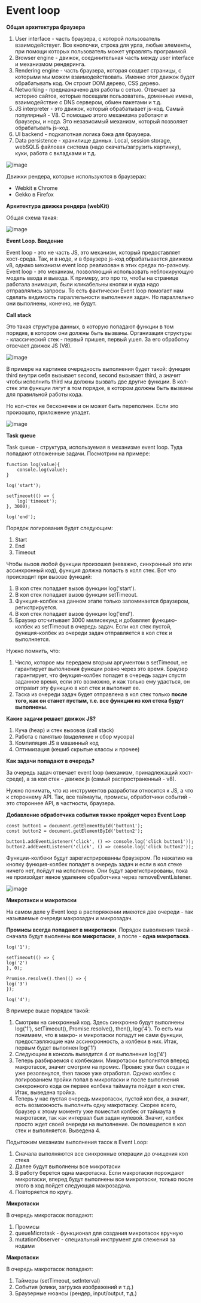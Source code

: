 # Event loop

**Общая архитектура браузера**

1. User interface - часть браузера, с которой пользователь взаимодействует. Все кнопочки, строка для урла, любые элементы, при помощи которых пользователь может управлять программой.
2. Browser engine - движок, соединительная часть между user interface и механизмом рендеринга.
3. Rendering engine - часть браузера, которая создает страницы, с которыми мы можем взаимодействовать. Именно этот движок будет обрабатывать код. Он строит DOM дерево, CSS дерево.
4. Networking - предназначено для работы с сетью. Отвечает за историю сайтов, которые посещали пользователь, доменные имена, взаимодействие с DNS сервером, обмен пакетами и т.д.
5. JS interpreter - это движок, который обрабатывает js-код. Самый популярный - V8. С помощью этого механизма работают и браузеры, и нода. Это независимый механизм, который позволяет обрабатывать js-код.
6. UI backend - подкапотная логика бэка для браузера.
7. Data persistence - хранилище данных. Local, session storage, webSQLБ файловая система (надо скачать/загрузить картинку), куки, работа с вкладками и т.д.

![image](https://github.com/AlinaLaniuk/interview/assets/101401177/6f7486bd-469f-402c-8735-22bcbe37538a)


Движки рендера, которые используются в браузерах:

- Webkit в Chrome
- Gekko в Firefox

**Архитектура движка рендера (webKit)**

Общая схема такая:

![image](https://github.com/AlinaLaniuk/interview/assets/101401177/10995e17-61d8-45ee-97a8-7f421bd9f2b0)

**Event Loop. Введение**

Event loop - это не часть JS, это механизм, который предоставляет хост-среда. Так, и в ноде, и в браузере js-код обрабатывается движком v8, однако механизм event loop реализован в этих средах по-разному. Event loop - это механизм, позволяющий использовать неблокирующую модель ввода и вывода. К примеру, это про то, чтобы на странице работала анимация, были кликабельны кнопки и куда надо отправлялись запросы. То есть фактически Event loop помогает нам сделать видимость параллельности выполнения задач. Но параллельно они выполнены, конечно, не будут.

**Call stack**

Это такая структура данных, в которую попадают функции в том порядке, в котором они должны быть вызваны. Организация структуры - классический стек - первый пришел, первый ушел. За его обработку отвечает движок JS (V8). 

![image](https://github.com/AlinaLaniuk/interview/assets/101401177/f802e8a4-4d99-41e0-a0da-f69edb528475)

В примере на картинке очередность выполнения будет такой: функция third внутри себя вызывает second, second вызывает third, а значит чтобы исполнить third мы должны вызвать две другие функции. В кол-стек эти функции лягут в том порядке, в котором должны быть вызваны для правильной работы кода.

Но кол-стек не бесконечен и он может быть переполнен. Если это произошло, приложение упадет.

 ![image](https://github.com/AlinaLaniuk/interview/assets/101401177/fb45d838-f1c0-4226-ba04-60742313e5d9)

**Task queue**

Task queue - структура, используемая в механизме event loop. Туда попадают отложенные задачи. Посмотрим на примере:

```
function log(value){
    console.log(value);
}

log('start');

setTimeout(() => {
    log('timeout');
}, 3000);

log('end');
```

Порядок логирования будет следующим:

1. Start
2. End
3. Timeout

Чтобы вызов любой функции произошел (неважно, синхронный это или ассинхронный код), функция должна попасть в колл стек. 
Вот что происходит при вызове функций:
1. В кол стек попадает вызов функции log('start').
2. В кол стек попадает вызов функции setTimeout.
3. Функция-колбек на данном этапе только запоминается браузером, регистрируется.
4. В кол стек попадает вызов функции log('end').
5. Браузер отсчитывает 3000 милисекунд и добавляет функцию-колбек из setTimeout в очередь задач. Если кол стек пустой, функция-колбек из очереди задач отправляется в кол стек и выполняется.

Нужно помнить, что:
1. Число, которое мы передаем вторым аргументом в setTimeout, не гарантирует выполнения функции ровно через это время. Браузер гарантирует, что фнукция-колбек попадет в очередь задач спустя заданное время, если это возможно, и как только ему удасться, он отправит эту функцию в кол стек и выполнит ее.
2. Таска из очереди задач будет отправлена в кол стек только **после того, как он станет пустым, т.е. все функции из кол стека будут выполнены**.

**Какие задачи решает движок JS?**

1. Куча (heap) и стек вызовов (call stack)
2. Работа с памятью (выделение и сбор мусора)
3. Компиляция JS  в машинный код
4. Оптимизация (кешиб скрытые классы и прочее)


**Как задачи попадают в очередь?**

За очередь задач отвечает event loop (механизм, принадлежащий хост-среде), а за кол стек - движок js (самый распространенный - v8).

Нужно понимать, что из инструментов разработки относится к JS, а что к стороннему API. Так, все таймауты, промисы, обработчики событий - это стороннее API, в частности, браузера. 

**Добавление обработчика события также пройдет через Event Loop**

```
const button1 = document.getElementById('button1');
const button2 = document.getElementById('button2');

button1.addEventListener('click', () => console.log('click button1'));
button2.addEventListener('click', () => console.log('click button2'));
```

Функции-колбеки будут зарегистрированны браузером. По нажатию на кнопку функция-колбек попадет в очередь задач и если в кол стеке ничего нет, пойдут на исполнение. Они будут зарегистрированы, пока не произойдет явное удаление обработчика через removeEventListener.

 ![image](https://github.com/AlinaLaniuk/interview/assets/101401177/db634613-b81a-44d5-a155-92359541b660)

**Микротакси и макротаски**

На самом деле у Event loop в распоряжении имеются две очереди - так называемые очереди макрозадач и микрозадач.

**Промисы всегда попадают в микротаски**. Порядок выволнения такой - сначала будут выолнены **все микротаски**, а после - **одна макротаска**.

```
log('1');

setTimeout(() => {
log('2')
}, 0);

Promise.resolve().then(() => {
log('3')
});

log('4');
```

В примере выше порядок такой:

1. Смотрим на синхронный код. Здесь синхронно будут выполнены log('1'), setTimeout(), Promise.resolve(), then(), log('4'). То есть мы понимаем, что в макро- и микротаски попадут не сами функции, предоставляющие нам ассинхронность, а колбеки в них. Итак, первым будет выполнен log('1')
2. Следующим в консоль выведится 4 от выполнения log('4')
3. Теперь разбираемся с колбеками. Микротаски выполнятся вперед макротасок, значит смотрим на промис. Промис уже был создан и уже резолвнулся, then также уже отработал. Однако колбек с логированием тройки попал в микротаски и после выполнения синхронного кода он первее колбека таймаута пойдет в кол стек. Итак, выведена тройка.
4. Теперь у нас пустая очередь микротасок, пустой кол бек, а значит, есть возможность выполнить одну макротаску. Скорее всего, браузер к этому моменту уже поместил колбек от таймаута в макротаски, так как интервал был задан нулевой. Значит, колбек просто ждет своей очереди на выполнение. Он помещается в кол стек и выполняется. Выведена 4.

Подытожим механизм выполнения тасок в Event Loop:
1. Сначала выполняются все синхронные операции до очищения кол стека
2. Далее будут выполнены все микротаски
3. В работу берется одна макротаска. Если макротаски порождают микротаски, вперед будут выполнены все микротаски, только после этого в ход пойдет следующая макрозадача.
4. Повторяется по кругу.

**Микротаски**

В очередь микротасок попадают:
1. Промисы
2. queueMicrotask - функционал для создания микротасок вручную
3. mutationObserver - специальный инструмент для слежения за нодами

**Макротаски**

В очередь макротасок попадают:
1. Таймеры (setTimeout, setInterval)
2. События (клики, загрузка изображений и т.д.)
3. Браузерные нюансы (рендер, input/output, т.д.)


